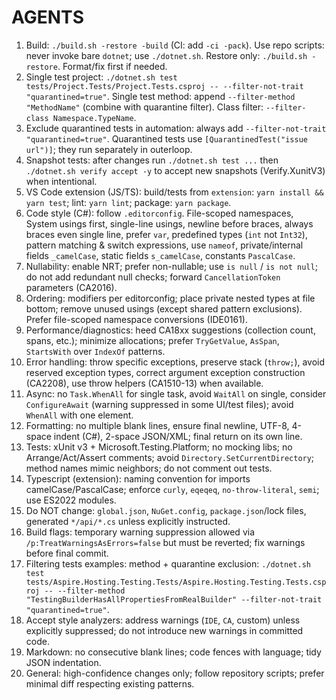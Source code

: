 # AGENTS

1. Build: `./build.sh -restore -build` (CI: add `-ci -pack`). Use repo scripts: never invoke bare `dotnet`; use `./dotnet.sh`. Restore only: `./build.sh -restore`. Format/fix first if needed.
2. Single test project: `./dotnet.sh test tests/Project.Tests/Project.Tests.csproj -- --filter-not-trait "quarantined=true"`. Single test method: append `--filter-method "MethodName"` (combine with quarantine filter). Class filter: `--filter-class Namespace.TypeName`.
3. Exclude quarantined tests in automation: always add `--filter-not-trait "quarantined=true"`. Quarantined tests use `[QuarantinedTest("issue url")]`; they run separately in outerloop.
4. Snapshot tests: after changes run `./dotnet.sh test ...` then `./dotnet.sh verify accept -y` to accept new snapshots (Verify.XunitV3) when intentional.
5. VS Code extension (JS/TS): build/tests from `extension`: `yarn install && yarn test`; lint: `yarn lint`; package: `yarn package`.
6. Code style (C#): follow `.editorconfig`. File-scoped namespaces, System usings first, single-line usings, newline before braces, always braces even single line, prefer `var`, predefined types (`int` not `Int32`), pattern matching & switch expressions, use `nameof`, private/internal fields `_camelCase`, static fields `s_camelCase`, constants `PascalCase`.
7. Nullability: enable NRT; prefer non-nullable; use `is null` / `is not null`; do not add redundant null checks; forward `CancellationToken` parameters (CA2016).
8. Ordering: modifiers per editorconfig; place private nested types at file bottom; remove unused usings (except shared pattern exclusions). Prefer file-scoped namespace conversions (IDE0161).
9. Performance/diagnostics: heed CA18xx suggestions (collection count, spans, etc.); minimize allocations; prefer `TryGetValue`, `AsSpan`, `StartsWith` over `IndexOf` patterns.
10. Error handling: throw specific exceptions, preserve stack (`throw;`), avoid reserved exception types, correct argument exception construction (CA2208), use throw helpers (CA1510-13) when available.
11. Async: no `Task.WhenAll` for single task, avoid `WaitAll` on single, consider `ConfigureAwait` (warning suppressed in some UI/test files); avoid `WhenAll` with one element.
12. Formatting: no multiple blank lines, ensure final newline, UTF-8, 4-space indent (C#), 2-space JSON/XML; final return on its own line.
13. Tests: xUnit v3 + Microsoft.Testing.Platform; no mocking libs; no Arrange/Act/Assert comments; avoid `Directory.SetCurrentDirectory`; method names mimic neighbors; do not comment out tests.
14. Typescript (extension): naming convention for imports camelCase/PascalCase; enforce `curly`, `eqeqeq`, `no-throw-literal`, `semi`; use ES2022 modules.
15. Do NOT change: `global.json`, `NuGet.config`, `package.json`/lock files, generated `*/api/*.cs` unless explicitly instructed.
16. Build flags: temporary warning suppression allowed via `/p:TreatWarningsAsErrors=false` but must be reverted; fix warnings before final commit.
17. Filtering tests examples: method + quarantine exclusion: `./dotnet.sh test tests/Aspire.Hosting.Testing.Tests/Aspire.Hosting.Testing.Tests.csproj -- --filter-method "TestingBuilderHasAllPropertiesFromRealBuilder" --filter-not-trait "quarantined=true"`.
18. Accept style analyzers: address warnings (`IDE`, `CA`, custom) unless explicitly suppressed; do not introduce new warnings in committed code.
19. Markdown: no consecutive blank lines; code fences with language; tidy JSON indentation.
20. General: high-confidence changes only; follow repository scripts; prefer minimal diff respecting existing patterns.
